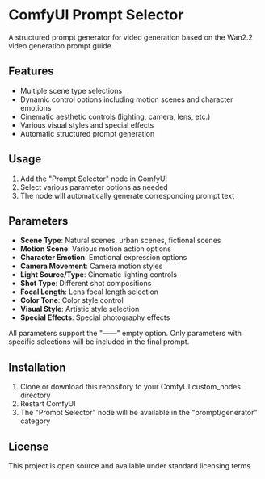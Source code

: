 # ComfyUI Prompt Selector

A structured prompt generator for video generation based on the Wan2.2 video generation prompt guide.

## Features

- Multiple scene type selections
- Dynamic control options including motion scenes and character emotions
- Cinematic aesthetic controls (lighting, camera, lens, etc.)
- Various visual styles and special effects
- Automatic structured prompt generation

## Usage

1. Add the "Prompt Selector" node in ComfyUI
2. Select various parameter options as needed
3. The node will automatically generate corresponding prompt text

## Parameters

- **Scene Type**: Natural scenes, urban scenes, fictional scenes
- **Motion Scene**: Various motion action options
- **Character Emotion**: Emotional expression options
- **Camera Movement**: Camera motion styles
- **Light Source/Type**: Cinematic lighting controls
- **Shot Type**: Different shot compositions
- **Focal Length**: Lens focal length selection
- **Color Tone**: Color style control
- **Visual Style**: Artistic style selection
- **Special Effects**: Special photography effects

All parameters support the "——" empty option. Only parameters with specific selections will be included in the final prompt.

## Installation

1. Clone or download this repository to your ComfyUI custom_nodes directory
2. Restart ComfyUI
3. The "Prompt Selector" node will be available in the "prompt/generator" category

## License

This project is open source and available under standard licensing terms.